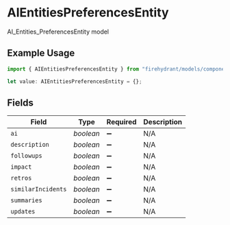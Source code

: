 # AIEntitiesPreferencesEntity

AI_Entities_PreferencesEntity model

## Example Usage

```typescript
import { AIEntitiesPreferencesEntity } from "firehydrant/models/components";

let value: AIEntitiesPreferencesEntity = {};
```

## Fields

| Field              | Type               | Required           | Description        |
| ------------------ | ------------------ | ------------------ | ------------------ |
| `ai`               | *boolean*          | :heavy_minus_sign: | N/A                |
| `description`      | *boolean*          | :heavy_minus_sign: | N/A                |
| `followups`        | *boolean*          | :heavy_minus_sign: | N/A                |
| `impact`           | *boolean*          | :heavy_minus_sign: | N/A                |
| `retros`           | *boolean*          | :heavy_minus_sign: | N/A                |
| `similarIncidents` | *boolean*          | :heavy_minus_sign: | N/A                |
| `summaries`        | *boolean*          | :heavy_minus_sign: | N/A                |
| `updates`          | *boolean*          | :heavy_minus_sign: | N/A                |